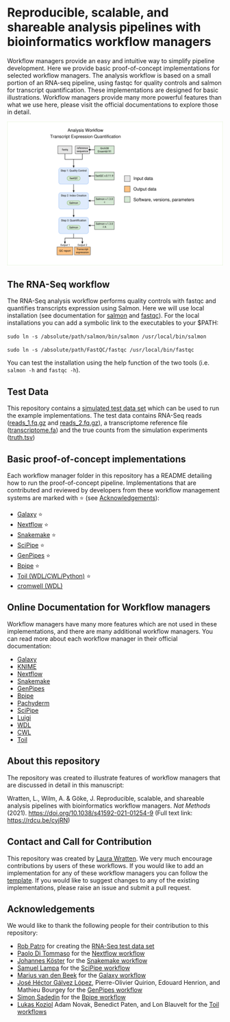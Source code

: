 # Reproducible, scalable, and shareable analysis pipelines with bioinformatics workflow managers

Workflow managers provide an easy and intuitive way to simplify pipeline development. Here we provide basic proof-of-concept implementations for selected workflow managers. The analysis workflow is based on a small portion of an RNA-seq pipeline, using fastqc for quality controls and salmon for transcript quantification.
These implementations are designed for basic illustrations. Workflow managers provide many more powerful features than what we use here, please visit the official documentations to explore those in detail.

![](docs/imgs/workflow_online_description_small.png)

## The RNA-Seq workflow

The RNA-Seq analysis workflow performs quality controls with fastqc and quantifies transcripts expression using Salmon. Here we will use local installation (see documentation for [salmon](https://github.com/COMBINE-lab/salmon/) and [fastqc](http://www.bioinformatics.babraham.ac.uk/projects/fastqc/)). For the local installations you can add a symbolic link to the executables to your $PATH:

`sudo ln -s /absolute/path/salmon/bin/salmon /usr/local/bin/salmon`

`sudo ln -s /absolute/path/FastQC/fastqc /usr/local/bin/fastqc`

You can test the installation using the help function of the two tools (i.e. `salmon -h` and `fastqc -h`). 
   
## Test Data
This repository contains a [simulated test data set](test_data) which can be used to run the example implementations. The test data contains RNA-Seq reads ([reads_1.fq.gz](test_data/reads_1.fq.gz) and [reads_2.fq.gz](test_data/reads_2.fq.gz)), a transcriptome reference file ([transcriptome.fa](test_data/transcriptome.fa)) and the true counts from the simulation experiments ([truth.tsv](test_data/truth.tsv))

## Basic proof-of-concept implementations
Each workflow manager folder in this repository has a README detailing how to run the proof-of-concept pipeline. Implementations that are contributed and reviewed by developers from these workflow management systems are marked with ⭐ (see [Acknowledgements](#acknowledgements)):

- [Galaxy](galaxy) ⭐
- [Nextflow](nextflow) ⭐
- [Snakemake](snakemake) ⭐
- [SciPipe](scipipe) ⭐
- [GenPipes](genpipes) ⭐
- [Bpipe](bpipe) ⭐
- [Toil (WDL/CWL/Python)](toil) ⭐
- [cromwell (WDL)](wdl)


## Online Documentation for Workflow managers
Workflow managers have many more features which are not used in these implementations, and there are many additional workflow managers. You can read more about each workflow manager in their official documentation:

- [Galaxy](https://docs.galaxyproject.org/en/master/)
- [KNIME](https://docs.knime.com/)
- [Nextflow](https://www.nextflow.io/docs/latest/index.html)
- [Snakemake](https://snakemake.readthedocs.io/en/stable/)
- [GenPipes](https://genpipes.readthedocs.io/en/genpipes-v-3.3.0/)
- [Bpipe](http://docs.bpipe.org/)
- [Pachyderm](https://docs.pachyderm.com/latest/)
- [SciPipe](https://scipipe.org/)
- [Luigi](https://luigi.readthedocs.io/en/stable/)
- [WDL](https://openwdl.org/)
- [CWL](https://www.commonwl.org/user_guide/index.html)
- [Toil](https://toil.readthedocs.io/en/latest/)


## About this repository
The repository was created to illustrate features of workflow managers that are discussed in detail in this manuscript:

Wratten, L., Wilm, A. & Göke, J. Reproducible, scalable, and shareable analysis pipelines with bioinformatics workflow managers. _Nat Methods_ (2021). https://doi.org/10.1038/s41592-021-01254-9 (Full text link: https://rdcu.be/cyjRN)

## Contact and Call for Contribution
This repository was created by [Laura Wratten](https://github.com/lwratten). We very much encourage contributions by users of these workflows. If you would like to add an implementation for any of these workflow managers you can follow the [template](template/README.md). If you would like to suggest changes to any of the existing implementations, please raise an issue and submit a pull request.

## Acknowledgements

We would like to thank the following people for their contribution to this repository:
- [Rob Patro](https://github.com/rob-p) for creating the [RNA-Seq test data set](test_data)
- [Paolo Di Tommaso](https://github.com/pditommaso) for the [Nextflow workflow](nextflow)
- [Johannes Köster](https://github.com/johanneskoester) for the [Snakemake workflow](snakemake)
- [Samuel Lampa](https://github.com/samuell) for the [SciPipe workflow](scipipe)
- [Marius van den Beek](https://github.com/mvdbeek) for the [Galaxy workflow](galaxy)
- [José Héctor Gálvez López](https://github.com/pphector), Pierre-Olivier Quirion, Edouard Henrion, and Mathieu Bourgey for the [GenPipes workflow](genpipes)
- [Simon Sadedin](https://github.com/ssadedin) for the [Bpipe workflow](bpipe)
- [Lukas Koziol](https://github.com/Hexotical) Adam Novak, Benedict Paten, and Lon Blauvelt for the [Toil workflows](toil)
